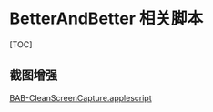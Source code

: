 # BetterAndBetter 相关脚本

[TOC]

## 截图增强

[BAB-CleanScreenCapture.applescript](https://github.com/suliveevil/AppleScript/blob/master/App-BetterAndBetter/BAB-CleanScreenCapture.applescript)